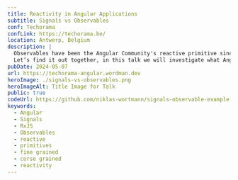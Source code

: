 ```yaml
---
title: Reactivity in Angular Applications
subtitle: Signals vs Observables
conf: Techorama
confLink: https://techorama.be/
location: Antwerp, Belgium
description: |
  Observables have been the Angular Community's reactive primitive since Angular 2 was released with a strict dependency on RxJS. However with the release of Angular version 16, a new reactive primitive has been introduced - Signals - leaving many developers wondering how this should impact their reactive workflows. Do Angular developers need multiple reactive primitives? Do developers still need RxJS? When should developers use Signals and when should they use Observables? And most critically, does the introduction of Signals necessitate refactoring an entire code base like with previous AngularJS applications?
  Let’s find it out together, in this talk we will investigate what Angular developers NEED to know about switching to Signals, the differences between Observables and Signals, and provide best practices and patterns for making Angular applications more reactive today and for days to come!
pubDate: 2024-05-07
url: https://techorama-angular.wordman.dev
heroImage: ./signals-vs-observables.png
heroImageAlt: Title Image for Talk
public: true
codeUrl: https://github.com/niklas-wortmann/signals-observable-example
keywords: 
  - Angular
  - Signals
  - RxJS
  - Observables
  - reactive
  - primitives
  - fine grained
  - corse grained
  - reactivity
---
```


